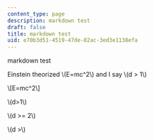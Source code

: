 ```yaml
---
content_type: page
description: markdown test
draft: false
title: markdown test
uid: e70b3d51-4519-47de-82ac-3ed3e1138efa
---
```

markdown test

Einstein theorized \\(E=mc^2\\) and I say \\(d > 1\\)

\\[E=mc^2\\]

\\(d>1\\)

\\(d >= 2\\)

\\(d >\\)